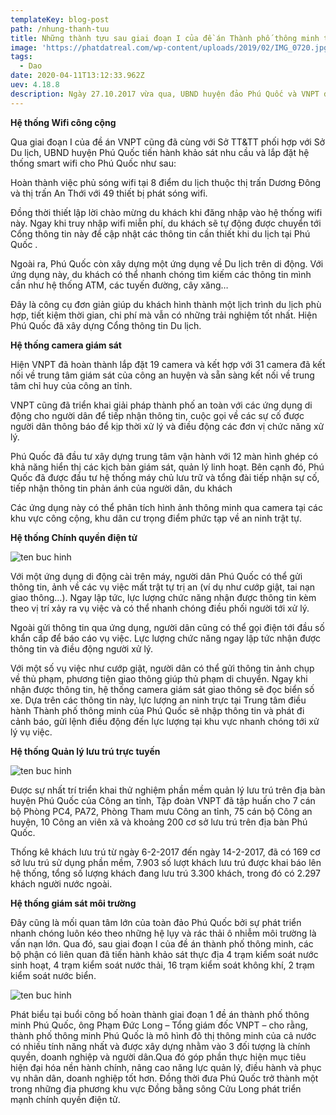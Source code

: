 ```yaml
---
templateKey: blog-post
path: /nhung-thanh-tuu
title: Những thành tựu sau giai đoạn I của đề án Thành phố thông minh tại Phú Quốc
image: 'https://phatdatreal.com/wp-content/uploads/2019/02/IMG_0720.jpg' 
tags:
  - Dao
date: 2020-04-11T13:12:33.962Z
uev: 4.18.8
description: Ngày 27.10.2017 vừa qua, UBND huyện đảo Phú Quốc và VNPT đã chính thức công bố hoàn thành Giai đoạn 1 Đề án xây dựng thành phố thông minh Phú Quốc.
---
```


**Hệ thống Wifi công cộng**

Qua giai đoạn I của đề án VNPT cũng đã cùng với Sở TT&TT phối hợp với Sở Du lịch, UBND huyện Phú Quốc tiến hành khảo sát nhu cầu và lắp đặt hệ thống smart wifi cho Phú Quốc như sau:

Hoàn thành việc phủ sóng wifi tại 8 điểm du lịch thuộc thị trấn Dương Đông và thị trấn An Thới với 49 thiết bị phát sóng wifi.

Đồng thời thiết lập lời chào mừng du khách khi đăng nhập vào hệ thống wifi này. Ngay khi truy nhập wifi miễn phí, du khách sẽ tự động được chuyển tới Cổng thông tin này để cập nhật các thông tin cần thiết khi du lịch tại Phú Quốc .

Ngoài ra, Phú Quốc còn xây dựng một ứng dụng về Du lịch trên di động. Với ứng dụng này, du khách có thể nhanh chóng tìm kiếm các thông tin mình cần như hệ thống ATM, các tuyến đường, cây xăng…

Đây là công cụ đơn giản giúp du khách hình thành một lịch trình du lịch phù hợp, tiết kiệm thời gian, chi phí mà vẫn có những trải nghiệm tốt nhất. Hiện Phú Quốc đã xây dựng Cổng thông tin Du lịch.

**Hệ thống camera giám sát**

Hiện VNPT đã hoàn thành lắp đặt 19 camera và kết hợp với 31 camera đã kết nối về trung tâm giám sát của công an huyện và sẵn sàng kết nối về trung tâm chỉ huy của công an tỉnh.

VNPT cũng đã triển khai giải pháp thành phố an toàn với các ứng dụng di động cho người dân để tiếp nhận thông tin, cuộc gọi về các sự cố được người dân thông báo để kịp thời xử lý và điều động các đơn vị chức năng xử lý.

Phú Quốc đã đầu tư xây dựng trung tâm vận hành với 12 màn hình ghép có khả năng hiển thị các kịch bản giám sát, quản lý linh hoạt. Bên cạnh đó, Phú Quốc đã được đầu tư hệ thống máy chủ lưu trữ và tổng đài tiếp nhận sự cố, tiếp nhận thông tin phản ánh của người dân, du khách

Các ứng dụng này có thể phân tích hình ảnh thông minh qua camera tại các khu vực công cộng, khu dân cư trọng điểm phức tạp về an ninh trật tự.

**Hệ thống Chính quyền điện tử**

![ten buc hinh](https://phuquocxanh.com/vi/wp-content/uploads/2017/10/tour-phu-quoc-3-ngay-2-dem-4-768x512.jpg "ten buc hinh")

Với một ứng dụng di động cài trên máy, người dân Phú Quốc có thể gửi thông tin, ảnh về các vụ việc mất trật tự trị an (ví dụ như cướp giật, tai nạn giao thông…). Ngay lập tức, lực lượng chức năng nhận được thông tin kèm theo vị trí xảy ra vụ việc và có thể nhanh chóng điều phối người tới xử lý.

Ngoài gửi thông tin qua ứng dụng, người dân cũng có thể gọi điện tới đầu số khẩn cấp để báo cáo vụ việc. Lực lượng chức năng ngay lập tức nhận được thông tin và điều động người xử lý.

Với một số vụ việc như cướp giật, người dân có thể gửi thông tin ảnh chụp về thủ phạm, phương tiện giao thông giúp thủ phạm di chuyển. Ngay khi nhận được thông tin, hệ thống camera giám sát giao thông sẽ đọc biển số xe. Dựa trên các thông tin này, lực lượng an ninh trực tại Trung tâm điều hành Thành phố thông minh của Phú Quốc sẽ nhập thông tin và phát đi cảnh báo, gửi lệnh điều động đến lực lượng tại khu vực nhanh chóng tới xử lý vụ việc.

**Hệ thống Quản lý lưu trú trực tuyến**

![ten buc hinh](https://phuquocxanh.com/vi/wp-content/uploads/2017/10/tour-phu-quoc-3-ngay-2-dem-7-768x576.jpg "ten buc hinh")

Được sự nhất trí triển khai thử nghiệm phần mềm quản lý lưu trú trên địa bàn huyện Phú Quốc của Công an tỉnh, Tập đoàn VNPT đã tập huấn cho 7 cán bộ Phòng PC4, PA72, Phòng Tham mưu Công an tỉnh, 75 cán bộ Công an huyện, 10 Công an viên xã và khoảng 200 cơ sở lưu trú trên địa bàn Phú Quốc.

Thống kê khách lưu trú từ ngày 6-2-2017 đến ngày 14-2-2017, đã có 169 cơ sở lưu trú sử dụng phần mềm, 7.903 số lượt khách lưu trú được khai báo lên hệ thống, tổng số lượng khách đang lưu trú 3.300 khách, trong đó có 2.297 khách người nước ngoài.

**Hệ thống giám sát môi trường**

Đây cũng là mối quan tâm lớn của toàn đảo Phú Quốc bởi sự phát triển nhanh chóng luôn kéo theo những hệ lụy và rác thải ô nhiễm môi trường là vấn nạn lớn. Qua đó, sau giai đoạn I của đề án thành phố thông minh, các bộ phận có liên quan đã tiến hành khảo sát thực địa 4 trạm kiểm soát nước sinh hoạt, 4 trạm kiểm soát nước thải, 16 trạm kiểm soát không khí, 2 trạm kiểm soát nước biển.

![ten buc hinh](https://phuquocxanh.com/vi/wp-content/uploads/2017/10/tour-phu-quoc-3-ngay-2-dem-6.jpg "ten buc hinh")

Phát biểu tại buổi công bố hoàn thành giai đoạn 1 đề án thành phố thông minh Phú Quốc, ông Phạm Đức Long – Tổng giám đốc VNPT – cho rằng, thành phố thông minh Phú Quốc là mô hình đô thị thông minh của cả nước có nhiều tính năng nhất và được xây dựng nhằm vào 3 đối tượng là chính quyền, doanh nghiệp và người dân.Qua đó góp phần thực hiện mục tiêu hiện đại hóa nền hành chính, nâng cao năng lực quản lý, điều hành và phục vụ nhân dân, doanh nghiệp tốt hơn. Đồng thời đưa Phú Quốc trở thành một trong những địa phương khu vực Đồng bằng sông Cửu Long phát triển mạnh chính quyền điện tử.